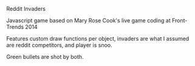 Reddit Invaders

Javascript game based on Mary Rose Cook's live game coding at Front-Trends 2014

Features custom draw functions per object, invaders are what I assumed are reddit competitors, and player is snoo.

Green bullets are shot by both.